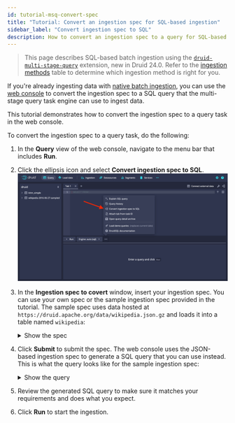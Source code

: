 ```yaml
---
id: tutorial-msq-convert-spec
title: "Tutorial: Convert an ingestion spec for SQL-based ingestion"
sidebar_label: "Convert ingestion spec to SQL"
description: How to convert an ingestion spec to a query for SQL-based ingestion in the web console.
---
```


<!--
  ~ Licensed to the Apache Software Foundation (ASF) under one
  ~ or more contributor license agreements.  See the NOTICE file
  ~ distributed with this work for additional information
  ~ regarding copyright ownership.  The ASF licenses this file
  ~ to you under the Apache License, Version 2.0 (the
  ~ "License"); you may not use this file except in compliance
  ~ with the License.  You may obtain a copy of the License at
  ~
  ~   http://www.apache.org/licenses/LICENSE-2.0
  ~
  ~ Unless required by applicable law or agreed to in writing,
  ~ software distributed under the License is distributed on an
  ~ "AS IS" BASIS, WITHOUT WARRANTIES OR CONDITIONS OF ANY
  ~ KIND, either express or implied.  See the License for the
  ~ specific language governing permissions and limitations
  ~ under the License.
  -->

> This page describes SQL-based batch ingestion using the [`druid-multi-stage-query`](./../multi-stage-query/index.md)
> extension, new in Druid 24.0. Refer to the [ingestion methods](./../ingestion/index.md#batch) table to determine which
> ingestion method is right for you.

If you're already ingesting data with [native batch ingestion](./../ingestion/native-batch.md), you can use the [web console](./../operations/web-console.md) to convert the ingestion spec to a SQL query that the multi-stage query task engine can use to ingest data.

This tutorial demonstrates how to convert the ingestion spec to a query task in the web console.

To convert the ingestion spec to a query task, do the following:

1. In the **Query** view of the web console, navigate to the menu bar that includes **Run**.
2. Click the ellipsis icon and select **Convert ingestion spec to SQL**.
  ![Convert ingestion spec to SQL](./../assets/multi-stage-query/tutorial-msq-convert.png "Convert ingestion spec to SQL")
3. In the **Ingestion spec to covert** window, insert your ingestion spec. You can use your own spec or the sample ingestion spec provided in the tutorial. The sample spec uses data hosted at `https://druid.apache.org/data/wikipedia.json.gz` and loads it into a table named `wikipedia`:

   <details><summary>Show the spec</summary>

   ```json
   {
     "type": "index_parallel",
     "spec": {
       "ioConfig": {
         "type": "index_parallel",
         "inputSource": {
           "type": "http",
           "uris": [
             "https://druid.apache.org/data/wikipedia.json.gz"
           ]
         },
         "inputFormat": {
           "type": "json"
         }
       },
       "tuningConfig": {
         "type": "index_parallel",
         "partitionsSpec": {
           "type": "dynamic"
         }
       },
       "dataSchema": {
         "dataSource": "wikipedia",
         "timestampSpec": {
           "column": "timestamp",
           "format": "iso"
         },
         "dimensionsSpec": {
           "dimensions": [
             "isRobot",
             "channel",
             "flags",
             "isUnpatrolled",
             "page",
             "diffUrl",
             {
               "type": "long",
               "name": "added"
             },
             "comment",
             {
               "type": "long",
               "name": "commentLength"
             },
             "isNew",
             "isMinor",
             {
               "type": "long",
               "name": "delta"
             },
             "isAnonymous",
             "user",
             {
               "type": "long",
               "name": "deltaBucket"
             },
             {
               "type": "long",
               "name": "deleted"
             },
             "namespace",
             "cityName",
             "countryName",
             "regionIsoCode",
             "metroCode",
             "countryIsoCode",
             "regionName"
           ]
         },
         "granularitySpec": {
           "queryGranularity": "none",
           "rollup": false,
           "segmentGranularity": "day"
         }
       }
     }
   }
   ```

   </details>

4. Click **Submit** to submit the spec. The web console uses the JSON-based ingestion spec to generate a SQL query that you can use instead. This is what the query looks like for the sample ingestion spec:

   <details><summary>Show the query</summary>

   ```sql
   -- This SQL query was auto generated from an ingestion spec
   REPLACE INTO wikipedia OVERWRITE ALL
   WITH source AS (SELECT * FROM TABLE(
     EXTERN(
       '{"type":"http","uris":["https://druid.apache.org/data/wikipedia.json.gz"]}',
       '{"type":"json"}',
       '[{"name":"timestamp","type":"string"},{"name":"isRobot","type":"string"},{"name":"channel","type":"string"},{"name":"flags","type":"string"},{"name":"isUnpatrolled","type":"string"},{"name":"page","type":"string"},{"name":"diffUrl","type":"string"},{"name":"added","type":"long"},{"name":"comment","type":"string"},{"name":"commentLength","type":"long"},{"name":"isNew","type":"string"},{"name":"isMinor","type":"string"},{"name":"delta","type":"long"},{"name":"isAnonymous","type":"string"},{"name":"user","type":"string"},{"name":"deltaBucket","type":"long"},{"name":"deleted","type":"long"},{"name":"namespace","type":"string"},{"name":"cityName","type":"string"},{"name":"countryName","type":"string"},{"name":"regionIsoCode","type":"string"},{"name":"metroCode","type":"string"},{"name":"countryIsoCode","type":"string"},{"name":"regionName","type":"string"}]'
     )
   ))
   SELECT
     TIME_PARSE("timestamp") AS __time,
     "isRobot",
     "channel",
     "flags",
     "isUnpatrolled",
     "page",
     "diffUrl",
     "added",
     "comment",
     "commentLength",
     "isNew",
     "isMinor",
     "delta",
     "isAnonymous",
     "user",
     "deltaBucket",
     "deleted",
     "namespace",
     "cityName",
     "countryName",
     "regionIsoCode",
     "metroCode",
     "countryIsoCode",
     "regionName"
   FROM source
   PARTITIONED BY DAY
   ```

   </details>

4. Review the generated SQL query to make sure it matches your requirements and does what you expect.
5. Click **Run** to start the ingestion.
